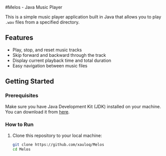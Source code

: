 #Melos - Java Music Player

This is a simple music player application built in Java that allows you to play `.wav` files from a specified directory. 

## Features
- Play, stop, and reset music tracks
- Skip forward and backward through the track
- Display current playback time and total duration
- Easy navigation between music files

## Getting Started

### Prerequisites
Make sure you have Java Development Kit (JDK) installed on your machine. You can download it from [here](https://www.oracle.com/java/technologies/javase-jdk11-downloads.html).

### How to Run
1. Clone this repository to your local machine:
   ```bash
   git clone https://github.com/xauloq/Melos
   cd Melos
